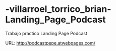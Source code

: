 # -villarroel_torrico_brian-Landing_Page_Podcast
Trabajo practico  Landing Page Podcast

URL: http://podcastpepe.atwebpages.com/
